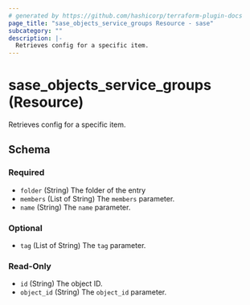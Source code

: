 ```yaml
---
# generated by https://github.com/hashicorp/terraform-plugin-docs
page_title: "sase_objects_service_groups Resource - sase"
subcategory: ""
description: |-
  Retrieves config for a specific item.
---
```


# sase_objects_service_groups (Resource)

Retrieves config for a specific item.



<!-- schema generated by tfplugindocs -->
## Schema

### Required

- `folder` (String) The folder of the entry
- `members` (List of String) The `members` parameter.
- `name` (String) The `name` parameter.

### Optional

- `tag` (List of String) The `tag` parameter.

### Read-Only

- `id` (String) The object ID.
- `object_id` (String) The `object_id` parameter.


